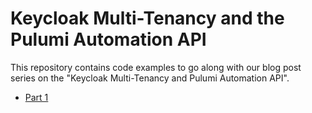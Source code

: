 # Keycloak Multi-Tenancy and the Pulumi Automation API

This repository contains code examples to go along with our blog post series on the "Keycloak Multi-Tenancy and Pulumi Automation API".

* [Part 1](https://www.zone2.tech/blog/keycloak-multi-tenancy-and-the-pulumi-automation-api-part-1)